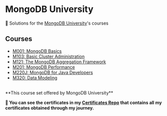 # MongoDB University

🔶 Solutions for the [MongoDB University](https://university.mongodb.com/)'s courses

## Courses

- [M001: MongoDB Basics](https://github.com/ShafayetB/MongoDB-University/tree/master/M001%20-%20MongoDB%20Basics)
- [M103: Basic Cluster Administration](https://github.com/ShafayetB/MongoDB-university/tree/master/M103%20-%20Basic%20Cluster%20Administration)
- [M121: The MongoDB Aggregation Framework](https://github.com/ShafayetB/MongoDB-university/tree/master/M121%20-%20The%20MongoDB%20Aggregation%20Framework)
- [M201: MongoDB Performance](https://github.com/ShafayetB/MongoDB-university/tree/master/M201%20-%20MongoDB%20Peformance)
- [M220J: MongoDB for Java Developers](https://github.com/ShafayetB/MongoDB-university/tree/master/M220J%20-%20MongoDB%20for%20Java%20Developers)
- [M320: Data Modeling](https://github.com/ShafayetB/MongoDB-University/tree/master/M320%20-%20Data%20Modelling)
</br>
**This course set offered by MongoDB University**
<br/>
<strong><p>🔷 You can see the certificates in my <a href="https://github.com/ShafayetB/Certificates">Certificates Repo</a> that contains all my certificates obtained through my journey.</strong></p><br>
